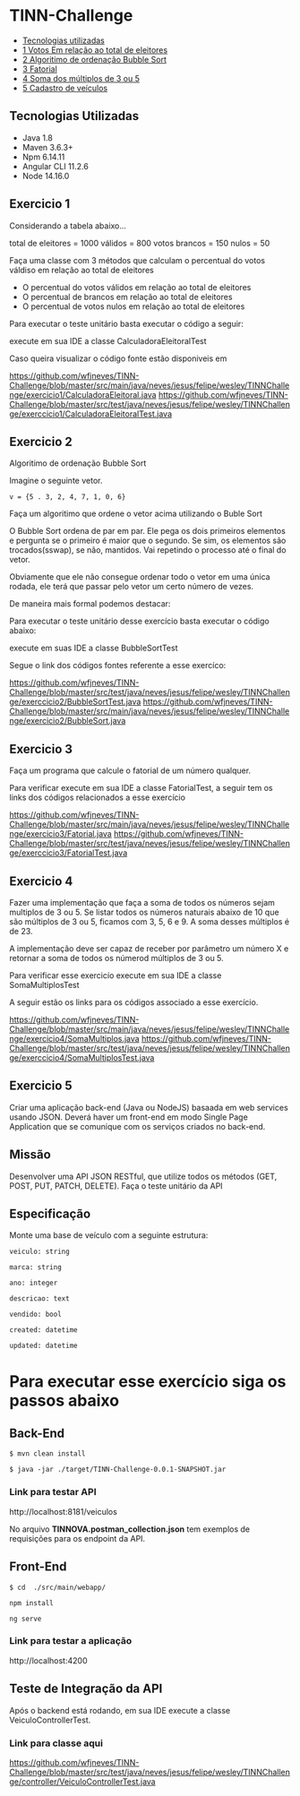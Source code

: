 # TINN-Challenge

* [Tecnologias utilizadas](#tecnologias-utilizadas)
* [1 Votos Em relação ao total de eleitores](#exercicio-1)
* [2 Algoritimo de ordenação Bubble Sort](#exercicio-2)
* [3 Fatorial](#exercicio-3)
* [4 Soma dos múltiplos de 3 ou 5](#exercicio-4)
* [5 Cadastro de veículos](#exercicio-5)
 
 
 ## Tecnologias Utilizadas
 
 * Java 1.8
 * Maven 3.6.3+
 * Npm 6.14.11
 * Angular CLI 11.2.6
 * Node 14.16.0
 
 
 ## Exercicio 1
 

  Considerando a tabela abaixo...
  
  total de eleitores = 1000
  válidos = 800
  votos brancos = 150
  nulos = 50
  
 Faça uma classe com 3 métodos que calculam o percentual do votos váldiso em relação ao total de eleitores
  * O percentual do votos válidos em relação ao total de eleitores
  * O percentual de brancos em relação ao total de eleitores
  * O percentual de votos nulos em relação ao total de eleitores
  
  Para executar o teste unitário basta executar o código a seguir:
  
  execute em sua IDE a classe CalculadoraEleitoralTest
  
  Caso queira visualizar o código fonte estão disponiveis em 
  
  https://github.com/wfjneves/TINN-Challenge/blob/master/src/main/java/neves/jesus/felipe/wesley/TINNChallenge/exercicio1/CalculadoraEleitoral.java
  https://github.com/wfjneves/TINN-Challenge/blob/master/src/test/java/neves/jesus/felipe/wesley/TINNChallenge/exerccicio1/CalculadoraEleitoralTest.java
  
 ## Exercicio 2
 
 Algoritimo de ordenação Bubble Sort
 
 Imagine o seguinte vetor.
 
 `v = {5 . 3, 2, 4, 7, 1, 0, 6}`
 
 Faça um algoritimo que ordene o vetor acima utilizando o Buble Sort
 
 O Bubble Sort ordena de par em par.  Ele pega os dois primeiros elementos e pergunta se o primeiro é maior que o segundo. Se sim, os elementos são trocados(sswap), se não, mantidos. Vai repetindo o processo até o final do vetor.
 
 Obviamente que ele não consegue ordenar todo o vetor em uma única rodada, ele terá que passar pelo vetor um certo número de vezes.
 
 De maneira mais formal podemos destacar:
 
 Para executar o teste unitário desse exercício basta executar o código abaixo:
 
 
 execute em suas IDE a classe BubbleSortTest
 
 Segue o link dos códigos fontes referente a esse exercíco:
 
 https://github.com/wfjneves/TINN-Challenge/blob/master/src/test/java/neves/jesus/felipe/wesley/TINNChallenge/exerccicio2/BubbleSortTest.java
 https://github.com/wfjneves/TINN-Challenge/blob/master/src/main/java/neves/jesus/felipe/wesley/TINNChallenge/exercicio2/BubbleSort.java
 
 
 ## Exercicio 3
 
 Faça um programa que calcule o fatorial de um número qualquer.
 
 Para verificar execute em sua IDE a classe FatorialTest, a seguir tem os links dos códigos relacionados a esse exercício
 
 https://github.com/wfjneves/TINN-Challenge/blob/master/src/main/java/neves/jesus/felipe/wesley/TINNChallenge/exercicio3/Fatorial.java
 https://github.com/wfjneves/TINN-Challenge/blob/master/src/test/java/neves/jesus/felipe/wesley/TINNChallenge/exerccicio3/FatorialTest.java
 
 
 
 ## Exercicio 4
 
 
 Fazer uma implementação que faça a soma de todos os números sejam multiplos de 3 ou 5.
 Se listar todos os números naturais abaixo de 10 que são múltiplos de 3 ou 5, ficamos com 3, 5, 6 e 9. A soma desses múltiplos é de 23.
 
 A implementação deve ser capaz de receber por parâmetro um número X e retornar a soma de todos os númerod múltiplos de 3 ou 5.
 
 
 Para verificar esse exercicío execute em sua IDE a classe SomaMultiplosTest
 
 A seguir estão os links para os códigos associado a esse exercício.
 
 https://github.com/wfjneves/TINN-Challenge/blob/master/src/main/java/neves/jesus/felipe/wesley/TINNChallenge/exercicio4/SomaMultiplos.java 
 https://github.com/wfjneves/TINN-Challenge/blob/master/src/test/java/neves/jesus/felipe/wesley/TINNChallenge/exerccicio4/SomaMultiplosTest.java
 
 
## Exercicio 5

Criar uma aplicação back-end (Java ou NodeJS) basaada em web services usando JSON.
Deverá haver um front-end em modo Single Page Application que se comunique com os serviços criados no back-end.

## Missão

Desenvolver uma API JSON RESTful, que utilize todos os métodos (GET, POST, PUT, PATCH, DELETE). Faça o teste unitário da API

## Especificação

Monte uma base de veículo com a seguinte estrutura:

<p><code>veiculo: string</code></p>
<p><code>marca: string</code></p>
<p><code>ano: integer</code></p>
<p><code>descricao: text</code></p>
<p><code>vendido: bool</code></p>
<p><code>created: datetime</code></p>
<p><code>updated: datetime</code></p>

# Para executar esse exercício siga os passos abaixo

## Back-End

 <p> <code>$ mvn clean install</code>  </p>
 <p><code>$ java -jar ./target/TINN-Challenge-0.0.1-SNAPSHOT.jar </code> </p>
 
 ### Link para testar API
 
 http://localhost:8181/veiculos

No arquivo <strong>TINNOVA.postman_collection.json</strong> tem exemplos de requisições para os endpoint da API.

## Front-End

<p><code>$ cd  ./src/main/webapp/ </code></p>
<p><code>npm install</code></p>
<p><code>ng serve</code></p>

### Link para testar a aplicação
http://localhost:4200


## Teste de Integração da API

Após o backend está rodando, em sua IDE execute a classe VeiculoControllerTest.

### Link para classe aqui

https://github.com/wfjneves/TINN-Challenge/blob/master/src/test/java/neves/jesus/felipe/wesley/TINNChallenge/controller/VeiculoControllerTest.java
